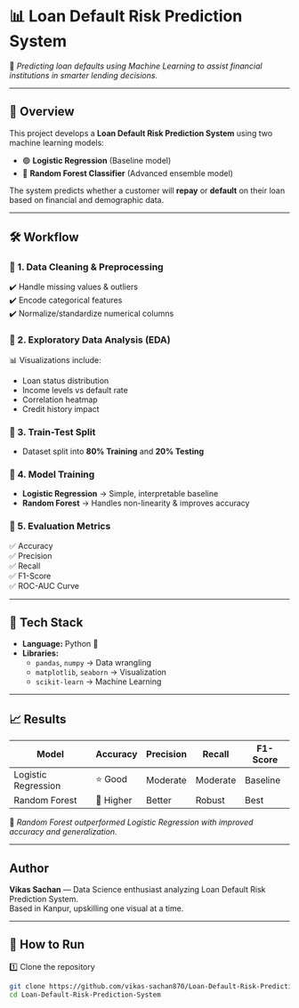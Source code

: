 # 📊 Loan Default Risk Prediction System  

🔮 *Predicting loan defaults using Machine Learning to assist financial institutions in smarter lending decisions.*  

---

## 🌟 Overview  
This project develops a **Loan Default Risk Prediction System** using two machine learning models:  
- 🟢 **Logistic Regression** (Baseline model)  
- 🌲 **Random Forest Classifier** (Advanced ensemble model)  

The system predicts whether a customer will **repay** or **default** on their loan based on financial and demographic data.  

---

## 🛠 Workflow  

### 🔹 1. Data Cleaning & Preprocessing  
✔️ Handle missing values & outliers  
✔️ Encode categorical features  
✔️ Normalize/standardize numerical columns  

### 🔹 2. Exploratory Data Analysis (EDA)  
📊 Visualizations include:  
- Loan status distribution  
- Income levels vs default rate  
- Correlation heatmap  
- Credit history impact  

### 🔹 3. Train-Test Split  
- Dataset split into **80% Training** and **20% Testing**  

### 🔹 4. Model Training  
- **Logistic Regression** → Simple, interpretable baseline  
- **Random Forest** → Handles non-linearity & improves accuracy  

### 🔹 5. Evaluation Metrics  
✅ Accuracy  
✅ Precision  
✅ Recall  
✅ F1-Score  
✅ ROC-AUC Curve  

---

## 🧰 Tech Stack  

- **Language:** Python 🐍  
- **Libraries:**  
  - `pandas`, `numpy` → Data wrangling  
  - `matplotlib`, `seaborn` → Visualization  
  - `scikit-learn` → Machine Learning  

---

## 📈 Results  

| Model                | Accuracy | Precision | Recall | F1-Score |
|-----------------------|----------|-----------|--------|----------|
| Logistic Regression   | ⭐ Good   | Moderate  | Moderate | Baseline |
| Random Forest         | 🌟 Higher | Better    | Robust | Best |  

📌 *Random Forest outperformed Logistic Regression with improved accuracy and generalization.*  

---

##  Author

**Vikas Sachan** — Data Science enthusiast analyzing Loan Default Risk Prediction System.  
Based in Kanpur, upskilling one visual at a time.

---
## 🚀 How to Run  

1️⃣ Clone the repository  
```bash
git clone https://github.com/vikas-sachan870/Loan-Default-Risk-Prediction-System.git
cd Loan-Default-Risk-Prediction-System
